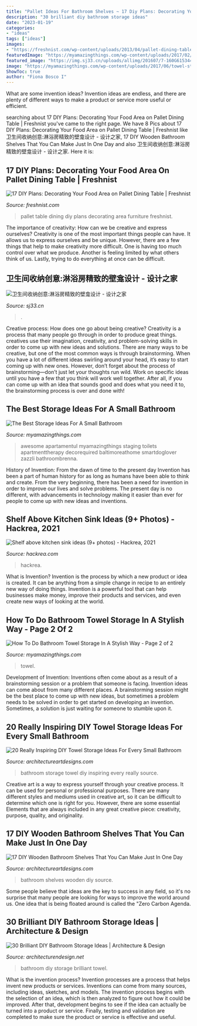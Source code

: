 ```yaml
---
title: "Pallet Ideas For Bathroom Shelves ~ 17 Diy Plans: Decorating Your Food Area On Pallet Dining Table"
description: "30 brilliant diy bathroom storage ideas"
date: "2023-01-19"
categories:
- "ideas"
tags: ["ideas"]
images:
- "https://freshnist.com/wp-content/uploads/2013/04/pallet-dining-table-10.jpg"
featuredImage: "https://myamazingthings.com/wp-content/uploads/2017/02/high-DIY-wooden-cabinet-painted-with-white-color-over-toilet-for-tiny-bathroom-spaces-with-marble-wall-decoration-ideas-680x1024.jpg"
featured_image: "https://img.sj33.cn/uploads/allimg/201607/7-160G6153440.jpg"
image: "https://myamazingthings.com/wp-content/uploads/2017/06/towel-storage-1-1.jpg"
ShowToc: true
author: "Fiona Bosco I"
---
```



What are some invention ideas?
Invention ideas are endless, and there are plenty of different ways to make a product or service more useful or efficient.

	

		
searching about 17 DIY Plans: Decorating Your Food Area on Pallet Dining Table | Freshnist you've came to the right page. We have 8 Pics about 17 DIY Plans: Decorating Your Food Area on Pallet Dining Table | Freshnist like 卫生间收纳创意:淋浴房精致的壁龛设计 - 设计之家, 17 DIY Wooden Bathroom Shelves That You Can Make Just In One Day and also 卫生间收纳创意:淋浴房精致的壁龛设计 - 设计之家. Here it is:
		
    
## 17 DIY Plans: Decorating Your Food Area On Pallet Dining Table | Freshnist

<img loading=lazy src="https://freshnist.com/wp-content/uploads/2013/04/pallet-dining-table-10.jpg" onerror="this.onerror=null;this.src='https://tse3.mm.bing.net/th?id=OIP.Svpi47XgwPmeYUguQc955gHaJ4&amp;pid=15.1';" alt="17 DIY Plans: Decorating Your Food Area on Pallet Dining Table | Freshnist">

_Source: freshnist.com_

>pallet table dining diy plans decorating area furniture freshnist. 

	

The importance of creativity: How can we be creative and express ourselves?
Creativity is one of the most important things people can have. It allows us to express ourselves and be unique. However, there are a few things that help to make creativity more difficult. One is having too much control over what we produce. Another is feeling limited by what others think of us. Lastly, trying to do everything at once can be difficult.

    
## 卫生间收纳创意:淋浴房精致的壁龛设计 - 设计之家

<img loading=lazy src="https://img.sj33.cn/uploads/allimg/201607/7-160G6153440.jpg" onerror="this.onerror=null;this.src='https://tse1.mm.bing.net/th?id=OIP.LNY1kuKR9KnM_5m7OPoyjQHaKX&amp;pid=15.1';" alt="卫生间收纳创意:淋浴房精致的壁龛设计 - 设计之家">

_Source: sj33.cn_

>. 

	

Creative process: How does one go about being creative?
Creativity is a process that many people go through in order to produce great things. creatives use their imagination, creativity, and problem-solving skills in order to come up with new ideas and solutions. There are many ways to be creative, but one of the most common ways is through brainstorming. When you have a lot of different ideas swirling around your head, it’s easy to start coming up with new ones. However, don’t forget about the process of brainstorming—don’t just let your thoughts run wild. Work on specific ideas until you have a few that you think will work well together. After all, if you can come up with an idea that sounds good and does what you need it to, the brainstorming process is over and done with!

    
## The Best Storage Ideas For A Small Bathroom

<img loading=lazy src="https://myamazingthings.com/wp-content/uploads/2017/02/high-DIY-wooden-cabinet-painted-with-white-color-over-toilet-for-tiny-bathroom-spaces-with-marble-wall-decoration-ideas-680x1024.jpg" onerror="this.onerror=null;this.src='https://tse3.mm.bing.net/th?id=OIP.QhQN822BQ1wrOd6FtaLMpwHaLJ&amp;pid=15.1';" alt="The Best Storage Ideas For A Small Bathroom">

_Source: myamazingthings.com_

>awesome apartamentul myamazingthings staging toilets apartmenttherapy decorequired baltimoreathome smartdoglover zazzli bathroombrenna. 

	

History of Invention: From the dawn of time to the present day
Invention has been a part of human history for as long as humans have been able to think and create. From the very beginning, there has been a need for invention in order to improve our lives and solve problems. The present day is no different, with advancements in technology making it easier than ever for people to come up with new ideas and inventions.

    
## Shelf Above Kitchen Sink Ideas (9+ Photos) - Hackrea, 2021

<img loading=lazy src="https://www.hackrea.com/wp-content/uploads/2020/11/Open-cabinet-above-kitchen-sink.jpg" onerror="this.onerror=null;this.src='https://tse3.mm.bing.net/th?id=OIP.QUWio1GzG00PW9her_YLVQHaLH&amp;pid=15.1';" alt="Shelf above kitchen sink ideas (9+ photos) - Hackrea, 2021">

_Source: hackrea.com_

>hackrea. 

	

What is Invention?
Invention is the process by which a new product or idea is created. It can be anything from a simple change in recipe to an entirely new way of doing things. Invention is a powerful tool that can help businesses make money, improve their products and services, and even create new ways of looking at the world.

    
## How To Do Bathroom Towel Storage In A Stylish Way - Page 2 Of 2

<img loading=lazy src="https://myamazingthings.com/wp-content/uploads/2017/06/towel-storage-1-1.jpg" onerror="this.onerror=null;this.src='https://tse3.mm.bing.net/th?id=OIP.TKUIHUPtN4CmSCZbT_r7rwHaK4&amp;pid=15.1';" alt="How To Do Bathroom Towel Storage In A Stylish Way - Page 2 of 2">

_Source: myamazingthings.com_

>towel. 

	

Development of Invention: Inventions often come about as a result of a brainstorming session or a problem that someone is facing.
Invention ideas can come about from many different places. A brainstorming session might be the best place to come up with new ideas, but sometimes a problem needs to be solved in order to get started on developing an invention. Sometimes, a solution is just waiting for someone to stumble upon it.

    
## 20 Really Inspiring DIY Towel Storage Ideas For Every Small Bathroom

<img loading=lazy src="https://www.architectureartdesigns.com/wp-content/uploads/2016/06/19.jpg" onerror="this.onerror=null;this.src='https://tse4.mm.bing.net/th?id=OIP.HD0MNjFq0xbquWaZB3-zzAHaM1&amp;pid=15.1';" alt="20 Really Inspiring DIY Towel Storage Ideas For Every Small Bathroom">

_Source: architectureartdesigns.com_

>bathroom storage towel diy inspiring every really source. 

	

Creative art is a way to express yourself through your creative process. It can be used for personal or professional purposes. There are many different styles and mediums used in creative art, so it can be difficult to determine which one is right for you. However, there are some essential Elements that are always included in any great creative piece: creativity, purpose, quality, and originality.

    
## 17 DIY Wooden Bathroom Shelves That You Can Make Just In One Day

<img loading=lazy src="https://www.architectureartdesigns.com/wp-content/uploads/2016/09/14-14-630x637.jpg" onerror="this.onerror=null;this.src='https://tse2.mm.bing.net/th?id=OIP.11PHK5U9Vv82UZVXUQAnkQHaHf&amp;pid=15.1';" alt="17 DIY Wooden Bathroom Shelves That You Can Make Just In One Day">

_Source: architectureartdesigns.com_

>bathroom shelves wooden diy source. 

	

Some people believe that ideas are the key to success in any field, so it's no surprise that many people are looking for ways to improve the world around us. One idea that is being floated around is called the "Zero Carbon Agenda.

    
## 30 Brilliant DIY Bathroom Storage Ideas | Architecture &amp; Design

<img loading=lazy src="https://cdn.architecturendesign.net/wp-content/uploads/2014/08/diy-bathroom-storage-ideas-6.jpg" onerror="this.onerror=null;this.src='https://tse4.mm.bing.net/th?id=OIP.Ibk-XO5S4kP3dWCW49u41gHaJ4&amp;pid=15.1';" alt="30 Brilliant DIY Bathroom Storage Ideas | Architecture &amp; Design">

_Source: architecturendesign.net_

>bathroom diy storage brilliant towel. 

	

What is the invention process?
Invention processes are a process that helps invent new products or services. Inventions can come from many sources, including ideas, sketches, and models. The invention process begins with the selection of an idea, which is then analyzed to figure out how it could be improved. After that, development begins to see if the idea can actually be turned into a product or service. Finally, testing and validation are completed to make sure the product or service is effective and useful.

